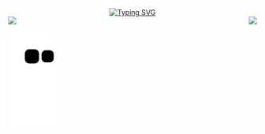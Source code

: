 <div align="center">
 <a  href="https://git.io/typing-svg"><img src="https://readme-typing-svg.demolab.com?font=Fira+Code&size=25&pause=1000&center=true&random=false&width=435&lines=HI%F0%9F%96%90+WELCOME+MY+GITHUB;MY+NAME+IS+ALISSON+OLIVEIRA%F0%9F%A7%91%F0%9F%8F%BE" alt="Typing SVG" /></a>

</div>

<div>
 <img  height="180em" src="https://github-readme-stats.vercel.app/api?username=alissonoliveira1&show_icons=true&theme=great-gatsby&include_all_commits=true&count_private=true"/>
 <img align="right" height="180em" src="https://github-readme-stats.vercel.app/api/top-langs/?username=alissonoliveira1&layout=compact&langs_count=16&theme=great-gatsby"/>
</div>

![Snake animation](https://github.com/alissonoliveira1/alissonoliveira1/blob/output/github-contribution-grid-snake.svg)

